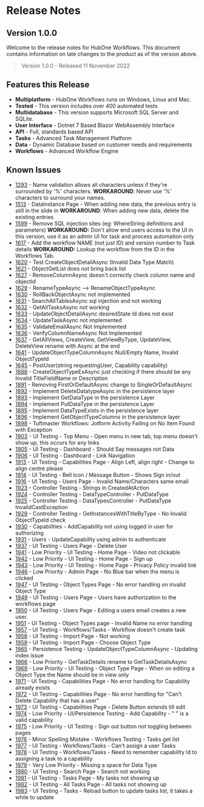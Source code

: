 # Release Notes
## Version 1.0.0

Welcome to the release notes for HubOne Workflows. This document contains information on late changes to the product as of the version above.

> Version 1.0.0 - Released 11 November 2022

## Features this Release
- **Multiplatform** - HubOne Workflows runs on Windows, Linux and Mac.
- **Tested** - This version includes over 400 automated tests
- **Multidatabase** - This version supports Microsoft SQL Server and SQLite.
- **User Interface** - Dotnet 7 Based Blazor WebAssembly Interface
- **API** - Full, standards based API
- **Tasks** - Advanced Task Management Platform
- **Data** - Dynamic Database based on customer needs and requirements
- **Workflows** - Advanced Workflow Engine

## Known Issues
- [1293](https://dev.azure.com/tribetechau/HubOne%20Workflows/_queries/edit/1293) - Name validation allows all characters unless if they're surrounded by '%' characters.
    **WORKAROUND**: Never use '%' characters to surround your names.
- [1513](https://dev.azure.com/tribetechau/HubOne%20Workflows/_queries/edit/1513) - DataInstance Page - When adding new data, the previous entry is still in the slide in
  **WORKAROUND**: When adding new data, delete the existing entries
- [1599](https://dev.azure.com/tribetechau/HubOne%20Workflows/_queries/edit/1599) - Remove SQL injection sites (eg: WhereString definitions and parameters)
  **WORKAROUND:** Don't allow end users access to the UI in this version, use it as an admin UI for task and process automation only
- [1617](https://dev.azure.com/tribetechau/HubOne%20Workflows/_queries/edit/1617) - Add the workflow NAME (not just ID) and version number to Task details
  **WORKAROUND:** Lookup the workflow from the ID in the Workflows Tab.
- [1620](https://dev.azure.com/tribetechau/HubOne%20Workflows/_queries/edit/1620) - Test CreateObjectDetailAsync (Invalid Data Type Match)
- [1621](https://dev.azure.com/tribetechau/HubOne%20Workflows/_queries/edit/1621) - ObjectGetList does not bring back list
- [1627](https://dev.azure.com/tribetechau/HubOne%20Workflows/_queries/edit/1627) - RemoveColumnAsync doesn't correctly check column name and objectId
- [1629](https://dev.azure.com/tribetechau/HubOne%20Workflows/_queries/edit/1629) - RenameTypeAsync --> RenameObjectTypeAsync
- [1630](https://dev.azure.com/tribetechau/HubOne%20Workflows/_queries/edit/1630) - RollBackObjectAsync not implemented
- [1631](https://dev.azure.com/tribetechau/HubOne%20Workflows/_queries/edit/1631) - SearchAllTablesAsync sql injection and not working
- [1632](https://dev.azure.com/tribetechau/HubOne%20Workflows/_queries/edit/1632) - GetAllTasksAsync not working
- [1633](https://dev.azure.com/tribetechau/HubOne%20Workflows/_queries/edit/1633) - UpdateObjectDetailAsync desiredState Id does not exist
- [1634](https://dev.azure.com/tribetechau/HubOne%20Workflows/_queries/edit/1634) - UpdateTaskAsync not implemented
- [1635](https://dev.azure.com/tribetechau/HubOne%20Workflows/_queries/edit/1635) - ValidateEmailAsync Not Implemented
- [1636](https://dev.azure.com/tribetechau/HubOne%20Workflows/_queries/edit/1636) - VerifyColumnNameAsync Not Implemented
- [1637](https://dev.azure.com/tribetechau/HubOne%20Workflows/_queries/edit/1637) - GetAllViews, CreateView,  GetViewByType, UpdateView, DeleteView rename with Async at the end
- [1641](https://dev.azure.com/tribetechau/HubOne%20Workflows/_queries/edit/1641) - UpdateObjectTypeColumnAsync Null/Empty Name, Invalid ObjectTypeId
- [1645](https://dev.azure.com/tribetechau/HubOne%20Workflows/_queries/edit/1645) - PostUser(string requestingUser, Capability capability)
- [1888](https://dev.azure.com/tribetechau/HubOne%20Workflows/_queries/edit/1888) - CreateObjectTypeExAsync just checking if there should be any Invalid TitleFieldName or Description
- [1891](https://dev.azure.com/tribetechau/HubOne%20Workflows/_queries/edit/1891) - Removing FirstOrDefaultAsync change to SingleOrDefaultAsync
- [1892](https://dev.azure.com/tribetechau/HubOne%20Workflows/_queries/edit/1892) - Implement DeleteDatatypeAsync in the persistence layer
- [1893](https://dev.azure.com/tribetechau/HubOne%20Workflows/_queries/edit/1893) - Implement GetDataType in the persistence Layer
- [1894](https://dev.azure.com/tribetechau/HubOne%20Workflows/_queries/edit/1894) - Implement PutDataType in the persistence Layer
- [1895](https://dev.azure.com/tribetechau/HubOne%20Workflows/_queries/edit/1895) - Implement DataTypeExists in the persistence layer
- [1896](https://dev.azure.com/tribetechau/HubOne%20Workflows/_queries/edit/1896) - Implement GetObjectTypeColumns in the persistence layer
- [1898](https://dev.azure.com/tribetechau/HubOne%20Workflows/_queries/edit/1898) - Tuftmaster Workflows: Jotform Activity Failing on No Item Found with Exception
- [1903](https://dev.azure.com/tribetechau/HubOne%20Workflows/_queries/edit/1903) - UI Testing - Top Menu - Open menu in new tab, top menu doesn't show up, this occurs for any links
- [1905](https://dev.azure.com/tribetechau/HubOne%20Workflows/_queries/edit/1905) - UI Testing - Dashboard - Should Say messages not Data
- [1906](https://dev.azure.com/tribetechau/HubOne%20Workflows/_queries/edit/1906) - UI Testing -  Dashboard - Link Navigation
- [1913](https://dev.azure.com/tribetechau/HubOne%20Workflows/_queries/edit/1913) - UI Testing - Capabilities Page - Align Left, align right - Change to align centre please
- [1914](https://dev.azure.com/tribetechau/HubOne%20Workflows/_queries/edit/1914) - UI Testing - Bell Icon / Message Button - Shows Sign in/out
- [1916](https://dev.azure.com/tribetechau/HubOne%20Workflows/_queries/edit/1916) - UI Testing - Users Page - Invalid Name/Characters same email
- [1923](https://dev.azure.com/tribetechau/HubOne%20Workflows/_queries/edit/1923) - Controller Testing - Strings in CreatedAtAction
- [1924](https://dev.azure.com/tribetechau/HubOne%20Workflows/_queries/edit/1924) - Controller Testing - DataTypeController - PutDataType
- [1925](https://dev.azure.com/tribetechau/HubOne%20Workflows/_queries/edit/1925) - Controller Testing - DataTypesController - PutDataType InvalidCastException
- [1929](https://dev.azure.com/tribetechau/HubOne%20Workflows/_queries/edit/1929) - Controller Testing - GetInstancesWithTitleByType - No Invalid ObjectTypeId check
- [1930](https://dev.azure.com/tribetechau/HubOne%20Workflows/_queries/edit/1930) - Capabilities - AddCapability not using logged in user for authorizing
- [1931](https://dev.azure.com/tribetechau/HubOne%20Workflows/_queries/edit/1931) - Users - UpdateCapability using admin to authenticate
- [1937](https://dev.azure.com/tribetechau/HubOne%20Workflows/_queries/edit/1937) - UI Testing - Users Page - Delete User
- [1941](https://dev.azure.com/tribetechau/HubOne%20Workflows/_queries/edit/1941) - Low Priority - UI Testing - Home Page - Video not clickable
- [1942](https://dev.azure.com/tribetechau/HubOne%20Workflows/_queries/edit/1942) - Low Priority - UI Testing - Home Page - Sign up 
- [1943](https://dev.azure.com/tribetechau/HubOne%20Workflows/_queries/edit/1943) - Low Priority - UI Testing - Home Page - Privacy Policy invalid link
- [1946](https://dev.azure.com/tribetechau/HubOne%20Workflows/_queries/edit/1946) - Low Priority - Admin Page - No Blue bar when the menu is clicked
- [1947](https://dev.azure.com/tribetechau/HubOne%20Workflows/_queries/edit/1947) - UI Testing - Object Types Page - No error handling on invalid Object Type
- [1949](https://dev.azure.com/tribetechau/HubOne%20Workflows/_queries/edit/1949) - UI Testing - Users Page - Users have authorization to the workflows page
- [1950](https://dev.azure.com/tribetechau/HubOne%20Workflows/_queries/edit/1950) - UI Testing - Users Page - Editing a users email creates a new user.
- [1951](https://dev.azure.com/tribetechau/HubOne%20Workflows/_queries/edit/1951) - UI Testing - Object Types page - Invalid Name no error handling
- [1957](https://dev.azure.com/tribetechau/HubOne%20Workflows/_queries/edit/1957) - UI Testing - Workflows/Tasks - Workflow doesn't create task
- [1958](https://dev.azure.com/tribetechau/HubOne%20Workflows/_queries/edit/1958) - UI Testing - Import Page - Not working
- [1959](https://dev.azure.com/tribetechau/HubOne%20Workflows/_queries/edit/1959) - UI Testing - Import Page - Choose Object Type
- [1965](https://dev.azure.com/tribetechau/HubOne%20Workflows/_queries/edit/1965) - Persistence Testing - UpdateObjectTypeColumnAsync - Updating index issue 
- [1966](https://dev.azure.com/tribetechau/HubOne%20Workflows/_queries/edit/1966) - Low Priority - GetTaskDetails rename to GetTaskDetailsAsync
- [1969](https://dev.azure.com/tribetechau/HubOne%20Workflows/_queries/edit/1969) - Low Priority - UI Testing - Object Type Page - When on editing a Object Type the Name should be in view only
- [1971](https://dev.azure.com/tribetechau/HubOne%20Workflows/_queries/edit/1971) - UI Testing - Capabilities Page - No error handling for Capability already exists
- [1972](https://dev.azure.com/tribetechau/HubOne%20Workflows/_queries/edit/1972) - UI Testing - Capabilities Page - No error handling for "Can't Delete Capability that has a user"
- [1973](https://dev.azure.com/tribetechau/HubOne%20Workflows/_queries/edit/1973) - UI Testing - Capabilities Page - Delete Button extends till edit
- [1974](https://dev.azure.com/tribetechau/HubOne%20Workflows/_queries/edit/1974) - Low Priority - UI/Persistence Testing - Add Capability - "      " is a valid capability
- [1975](https://dev.azure.com/tribetechau/HubOne%20Workflows/_queries/edit/1975) - Low Priority - UI Testing - Sign out button not toggling between pages
- [1976](https://dev.azure.com/tribetechau/HubOne%20Workflows/_queries/edit/1976) - Minor Spelling Mistake - Workflows Testing - Tasks get list
- [1977](https://dev.azure.com/tribetechau/HubOne%20Workflows/_queries/edit/1977) - UI Testing - Workflows/Tasks - Can't assign a user Tasks
- [1978](https://dev.azure.com/tribetechau/HubOne%20Workflows/_queries/edit/1978) - UI Testing - Workflows/Tasks - Need to remember capability Id to assigning a task to a capability
- [1979](https://dev.azure.com/tribetechau/HubOne%20Workflows/_queries/edit/1979) - Very Low Priority - Missing a space for Data Type
- [1980](https://dev.azure.com/tribetechau/HubOne%20Workflows/_queries/edit/1980) - UI Testing - Search Page - Search not working
- [1981](https://dev.azure.com/tribetechau/HubOne%20Workflows/_queries/edit/1981) - UI Testing - Tasks Page - My tasks not showing up
- [1982](https://dev.azure.com/tribetechau/HubOne%20Workflows/_queries/edit/1982) - UI Testing - All Tasks Page - All tasks not showing up
- [1983](https://dev.azure.com/tribetechau/HubOne%20Workflows/_queries/edit/1983) - UI Testing - Tasks - Reload button to update tasks list, it takes a while to update

 

